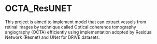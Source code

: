 # OCTA_ResUNET
This project is aimed to implement model that can extract vessels from retinal images by technique called Optical coherence tomography angiography (OCTA) efficiently using implementation adopted by Residual Network (Resnet) and UNet for DRIVE datasets.
